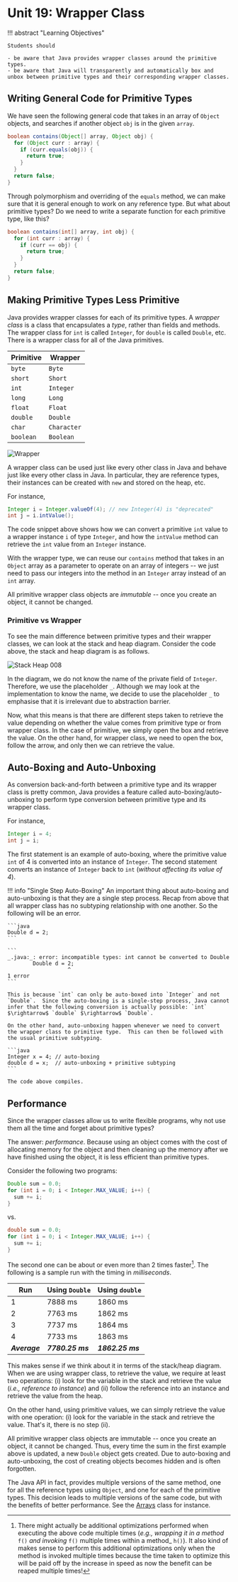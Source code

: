 # Unit 19: Wrapper Class

!!! abstract "Learning Objectives"

    Students should

    - be aware that Java provides wrapper classes around the primitive types.
    - be aware that Java will transparently and automatically box and unbox between primitive types and their corresponding wrapper classes.

## Writing General Code for Primitive Types

We have seen the following general code that takes in an array of `Object` objects, and searches if another object `obj` is in the given `array`.

```Java title="contains v0.1"
boolean contains(Object[] array, Object obj) {
  for (Object curr : array) {
    if (curr.equals(obj)) {
      return true;
    }
  }
  return false;
}
```

Through polymorphism and overriding of the `equals` method, we can make sure that it is general enough to work on any reference type.  But what about primitive types?  Do we need to write a separate function for each primitive type, like this?

```Java title="contains v0.4"
boolean contains(int[] array, int obj) {
  for (int curr : array) {
    if (curr == obj) {
      return true;
    }
  }
  return false;
}
```

## Making Primitive Types Less Primitive

Java provides wrapper classes for each of its primitive types.  A _wrapper class_ is a class that encapsulates a _type_, rather than fields and methods.  The wrapper class for `int` is called `Integer`, for `double` is called `Double`, etc.  There is a wrapper class for all of the Java primitives.

| Primitive | Wrapper     |
|-----------|-------------|
| `byte`    | `Byte`      |
| `short`   | `Short`     |
| `int`     | `Integer`   |
| `long`    | `Long`      |
| `float`   | `Float`     |
| `double`  | `Double`    |
| `char`    | `Character` |
| `boolean` | `Boolean`   |

![Wrapper](figures/ClassDiagram09.png)

A wrapper class can be used just like every other class in Java and behave just like every other class in Java. In particular, they are reference types, their instances can be created with `new` and stored on the heap, etc. 

For instance,

```java
Integer i = Integer.valueOf(4); // new Integer(4) is "deprecated"
int j = i.intValue();
```

The code snippet above shows how we can convert a primitive `int` value to a wrapper instance `i` of type `Integer`, and how the `intValue` method can retrieve the `int` value from an `Integer` instance.  

With the wrapper type, we can reuse our `contains` method that takes in an `Object` array as a parameter to operate on an array of integers -- we just need to pass our integers into the method in an `Integer` array instead of an `int` array.

All primitive wrapper class objects are _immutable_ -- once you create an object, it cannot be changed.

### Primitive vs Wrapper

To see the main difference between primitive types and their wrapper classes, we can look at the stack and heap diagram.  Consider the code above, the stack and heap diagram is as follows.

![Stack Heap 008](figures/SH/008.png)

In the diagram, we do not know the name of the private field of `Integer`.  Therefore, we use the placeholder `_`.  Although we may look at the implementation to know the name, we decide to use the placeholder `_` to emphasise that it is irrelevant due to abstraction barrier.

Now, what this means is that there are different steps taken to retrieve the value depending on whether the value comes from primitive type or from wrapper class.  In the case of primitive, we simply open the box and retrieve the value.  On the other hand, for wrapper class, we need to open the box, follow the arrow, and only then we can retrieve the value.

## Auto-Boxing and Auto-Unboxing

As conversion back-and-forth between a primitive type and its wrapper class is pretty common, Java provides a feature called auto-boxing/auto-unboxing to perform type conversion between primitive type and its wrapper class.

For instance,

```java
Integer i = 4;
int j = i;
```

The first statement is an example of auto-boxing, where the primitive value `int` of 4 is converted into an instance of `Integer`.  The second statement converts an instance of `Integer` back to `int` (_without affecting its value of 4_).

!!! info "Single Step Auto-Boxing"
    An important thing about auto-boxing and auto-unboxing is that they are a single step process.  Recap from above that all wrapper class has no subtyping relationship with one another.  So the following will be an error.

    ```java
    Double d = 2;
    ```

    ```
    _.java:_: error: incompatible types: int cannot be converted to Double
    		Double d = 2;
    		           ^
    1 error
    ```

    This is because `int` can only be auto-boxed into `Integer` and not `Double`.  Since the auto-boxing is a single-step process, Java cannot infer that the following conversion is actually possible: `int` $\rightarrow$ `double` $\rightarrow$ `Double`.

    On the other hand, auto-unboxing happen whenever we need to convert the wrapper class to primitive type.  This can then be followed with the usual primitive subtyping.

    ```java
    Integer x = 4; // auto-boxing
    double d = x;  // auto-unboxing + primitive subtyping
    ```

    The code above compiles.

## Performance

Since the wrapper classes allow us to write flexible programs, why not use them all the time and forget about primitive types?

The answer: _performance_. Because using an object comes with the cost of allocating memory for the object and then cleaning up the memory after we have finished using the object, it is less efficient than primitive types.   

Consider the following two programs:

```Java
Double sum = 0.0;
for (int i = 0; i < Integer.MAX_VALUE; i++) {
  sum += i;
}
```

vs.

```Java
double sum = 0.0;
for (int i = 0; i < Integer.MAX_VALUE; i++) {
  sum += i;
}
```

The second one can be about or even more than 2 times faster[^1].  The following is a sample run with the timing in _milliseconds_.

[^1]: There might actually be additional optimizations performed when executing the above code multiple times (_e.g., wrapping it in a method_ `f()` _and invoking_ `f()` multiple times within a method_ `h()`).  It also kind of makes sense to perform this additional optimizations only when the method is invoked multiple times because the time taken to optimize this will be paid off by the increase in speed as now the benefit can be reaped multiple times!

| Run | Using `Double` | Using `double` |
|-----|----------------|----------------|
| 1 | 7888 ms | 1860 ms |
| 2 | 7763 ms | 1862 ms |
| 3 | 7737 ms | 1864 ms |
| 4 | 7733 ms | 1863 ms |
| ___Average___ | ___7780.25 ms___ | ___1862.25 ms___ |

This makes sense if we think about it in terms of the stack/heap diagram.  When we are using wrapper class, to retrieve the value, we require at least two operations: (i) look for the variable in the stack and retrieve the value (_i.e., reference to instance_) and (ii) follow the reference into an instance and retrieve the value from the heap.

On the other hand, using primitive values, we can simply retrieve the value with one operation: (i) look for the variable in the stack and retrieve the value.  That's it, there is no step (ii).

All primitive wrapper class objects are immutable -- once you create an object, it cannot be changed. Thus, every time the sum in the first example above is updated, a new `Double` object gets created.
Due to auto-boxing and auto-unboxing, the cost of creating objects becomes hidden and is often forgotten.

The Java API in fact, provides multiple versions of the same method, one for all the reference types using `Object`, and one for each of the primitive types.  This decision leads to multiple versions of the same code, but with the benefits of better performance.  See the [Arrays](https://docs.oracle.com/en/java/javase/17/docs/api/java.base/java/util/Arrays.html) class for instance.